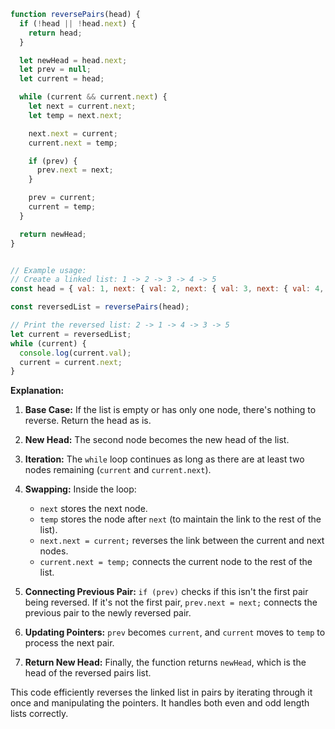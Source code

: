 ```javascript
function reversePairs(head) {
  if (!head || !head.next) {
    return head;
  }

  let newHead = head.next;
  let prev = null;
  let current = head;

  while (current && current.next) {
    let next = current.next;
    let temp = next.next;

    next.next = current;
    current.next = temp;

    if (prev) {
      prev.next = next;
    }

    prev = current;
    current = temp;
  }

  return newHead;
}


// Example usage:
// Create a linked list: 1 -> 2 -> 3 -> 4 -> 5
const head = { val: 1, next: { val: 2, next: { val: 3, next: { val: 4, next: { val: 5, next: null } } } } };

const reversedList = reversePairs(head);

// Print the reversed list: 2 -> 1 -> 4 -> 3 -> 5
let current = reversedList;
while (current) {
  console.log(current.val);
  current = current.next;
}

```

**Explanation:**

1. **Base Case:**  If the list is empty or has only one node, there's nothing to reverse. Return the head as is.

2. **New Head:** The second node becomes the new head of the list.

3. **Iteration:** The `while` loop continues as long as there are at least two nodes remaining (`current` and `current.next`).

4. **Swapping:** Inside the loop:
   - `next` stores the next node.
   - `temp` stores the node after `next` (to maintain the link to the rest of the list).
   - `next.next = current;` reverses the link between the current and next nodes.
   - `current.next = temp;` connects the current node to the rest of the list.

5. **Connecting Previous Pair:**  `if (prev)` checks if this isn't the first pair being reversed. If it's not the first pair, `prev.next = next;` connects the previous pair to the newly reversed pair.

6. **Updating Pointers:** `prev` becomes `current`, and `current` moves to `temp` to process the next pair.

7. **Return New Head:** Finally, the function returns `newHead`, which is the head of the reversed pairs list.


This code efficiently reverses the linked list in pairs by iterating through it once and manipulating the pointers.  It handles both even and odd length lists correctly.
